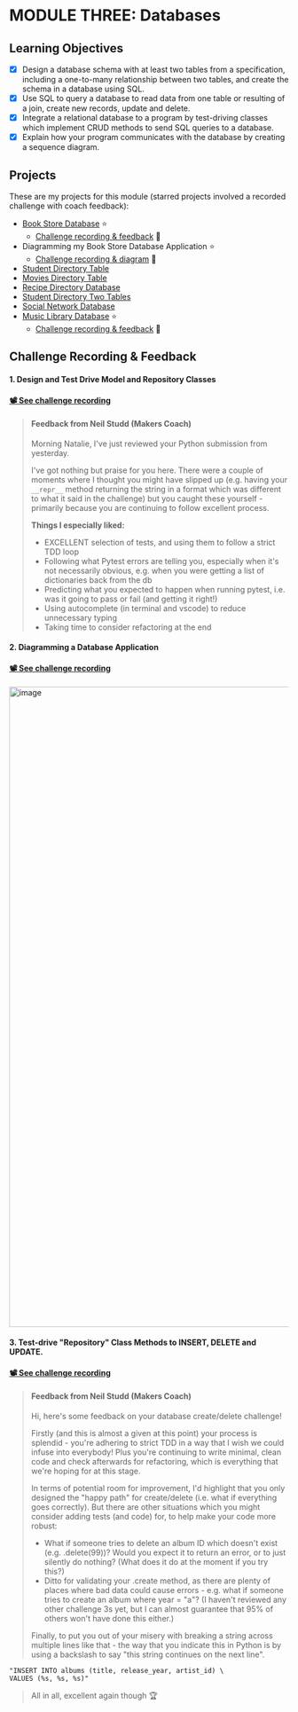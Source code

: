 # MODULE THREE: Databases

## Learning Objectives

- [x] Design a database schema with at least two tables from a specification, including a one-to-many relationship between two tables, and create the schema in a database using SQL.
- [x] Use SQL to query a database to read data from one table or resulting of a join, create new records, update and delete.
- [x] Integrate a relational database to a program by test-driving classes which implement CRUD methods to send SQL queries to a database.
- [x] Explain how your program communicates with the database by creating a sequence diagram.

## Projects
These are my projects for this module (starred projects involved a recorded challenge with coach feedback):
- [Book Store Database](https://github.com/NatalieJClark/book-store-database)  ⭐️ 
    - <a href=#1-design-and-test-drive-model-and-repository-classes>Challenge recording & feedback</a> 👀
- Diagramming my Book Store Database Application  ⭐️ 
    - <a href=#2-diagramming-a-database-application>Challenge recording & diagram</a> 👀
- [Student Directory Table](https://github.com/NatalieJClark/student-directory-table)
- [Movies Directory Table](https://github.com/NatalieJClark/movies-directory-table)
- [Recipe Directory Database](https://github.com/NatalieJClark/recipe-directory-database)
- [Student Directory Two Tables](https://github.com/NatalieJClark/student-directory-two-tables)
- [Social Network Database](https://github.com/NatalieJClark/social-network-database)
- [Music Library Database](https://github.com/NatalieJClark/music-library-database) ⭐️ 
    - <a href=#3-test-drive-repository-class-methods-to-insert-delete-and-update>Challenge recording & feedback</a> 👀

## Challenge Recording & Feedback

#### 1. Design and Test Drive Model and Repository Classes

#### [📽️ See challenge recording](https://drive.google.com/drive/folders/1aRsaxHB6pmVlBQxWwPlbHnwA1DzLdTKO)

> #### Feedback from Neil Studd (Makers Coach)
> Morning Natalie, I've just reviewed your Python submission from yesterday.
> 
> I've got nothing but praise for you here. There were a couple of moments where I thought you might have slipped up (e.g. having your `__repr__` method returning the string in a format which was different to what it said in the challenge) but you caught these yourself - primarily because you are continuing to follow excellent process.
> 
> **Things I especially liked:**
> - EXCELLENT selection of tests, and using them to follow a strict TDD loop
> - Following what Pytest errors are telling you, especially when it's not necessarily obvious, e.g. when you were getting a list of dictionaries back from the db
> - Predicting what you expected to happen when running pytest, i.e. was it going to pass or fail (and getting it right!)
> - Using autocomplete (in terminal and vscode) to reduce unnecessary typing
> - Taking time to consider refactoring at the end

#### 2. Diagramming a Database Application

#### [📽️ See challenge recording](https://drive.google.com/drive/folders/1aRsaxHB6pmVlBQxWwPlbHnwA1DzLdTKO)

<img width="1155" alt="image" src="https://github.com/NatalieJClark/my-makers-journey/assets/107806810/3226c025-0ea2-4611-8208-d3701d45409c">

#### 3. Test-drive "Repository" Class Methods to INSERT, DELETE and UPDATE.

#### [📽️ See challenge recording](https://drive.google.com/drive/folders/1aRsaxHB6pmVlBQxWwPlbHnwA1DzLdTKO)

> #### Feedback from Neil Studd (Makers Coach)
> Hi, here's some feedback on your database create/delete challenge!
>
> Firstly (and this is almost a given at this point) your process is splendid - you're adhering to strict TDD in a way that I wish we could infuse into everybody! Plus you're continuing to write minimal, clean code and check afterwards for refactoring, which is everything that we're hoping for at this stage.
>
> In terms of potential room for improvement, I'd highlight that you only designed the "happy path" for create/delete (i.e. what if everything goes correctly). But there are other situations which you might consider adding tests (and code) for, to help make your code more robust:
> - What if someone tries to delete an album ID which doesn't exist (e.g. .delete(99))? Would you expect it to return an error, or to just silently do nothing? (What does it do at the moment if you try this?)
> - Ditto for validating your .create method, as there are plenty of places where bad data could cause errors - e.g. what if someone tries to create an album where year = "a"?
(I haven't reviewed any other challenge 3s yet, but I can almost guarantee that 95% of others won't have done this either.)
> 
> Finally, to put you out of your misery with breaking a string across multiple lines like that - the way that you indicate this in Python is by using a backslash to say "this string continues on the next line".
```shell
"INSERT INTO albums (title, release_year, artist_id) \
VALUES (%s, %s, %s)"
```
> All in all, excellent again though :trophy:
